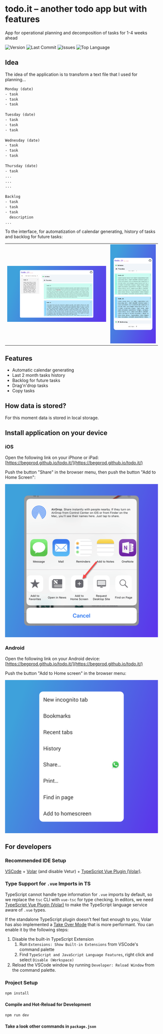 # todo.it – another todo app but with features

App for operational planning and decomposition of tasks for 1-4 weeks ahead

![Version](https://img.shields.io/github/package-json/v/begprod/todo.it)
![Last Commit](https://img.shields.io/github/last-commit/begprod/todo.it)
![Issues](https://img.shields.io/github/issues/begprod/todo.it)
![Top Language](https://img.shields.io/github/languages/top/begprod/todo.it)


## Idea

The idea of the application is to transform a text file that I used for planning...

```txt
Monday (date)
- task
- task
- task

Tuesday (date)
- task
- task
- task

Wednesday (date)
- task
- task
- task

Thursday (date)
- task
...
...
...

Backlog
- task
- task
- task
  description
...
```

To the interface, for automatization of calendar generating, history of tasks and backlog for future tasks:

<table>
  <tr>
  <td>
    <img src="./public/screenshots/desktop.jpg" alt="todo.it - another todo app but with features" />
  </td>
  <td>
    <img src="./public/screenshots/mobile.jpg" alt="todo.it - another todo app but with features" />
  </td>
  </tr>
</table>

## Features

- Automatic calendar generating
- Last 2 month tasks history
- Backlog for future tasks
- Drag'n'drop tasks
- Copy tasks

## How data is stored?

For this moment data is stored in local storage.

## Install application on your device

### iOS

Open the following link on your iPhone or iPad: [https://begprod.github.io/todo.it/](https://begprod.github.io/todo.it/)

Push the button "Share" in the browser menu, then push the button "Add to Home Screen":

![todo.it - another todo app but with features](./public/screenshots/ios.jpg)

### Android

Open the following link on your Android device: [https://begprod.github.io/todo.it/](https://begprod.github.io/todo.it/)

Push the button "Add to Home screen" in the browser menu:

![todo.it - another todo app but with features](./public/screenshots/android.jpg)


## For developers
### Recommended IDE Setup

[VSCode](https://code.visualstudio.com/) + [Volar](https://marketplace.visualstudio.com/items?itemName=Vue.volar) (and disable Vetur) + [TypeScript Vue Plugin (Volar)](https://marketplace.visualstudio.com/items?itemName=Vue.vscode-typescript-vue-plugin).

### Type Support for `.vue` Imports in TS

TypeScript cannot handle type information for `.vue` imports by default, so we replace the `tsc` CLI with `vue-tsc` for type checking. In editors, we need [TypeScript Vue Plugin (Volar)](https://marketplace.visualstudio.com/items?itemName=Vue.vscode-typescript-vue-plugin) to make the TypeScript language service aware of `.vue` types.

If the standalone TypeScript plugin doesn't feel fast enough to you, Volar has also implemented a [Take Over Mode](https://github.com/johnsoncodehk/volar/discussions/471#discussioncomment-1361669) that is more performant. You can enable it by the following steps:

1. Disable the built-in TypeScript Extension
    1) Run `Extensions: Show Built-in Extensions` from VSCode's command palette
    2) Find `TypeScript and JavaScript Language Features`, right click and select `Disable (Workspace)`
2. Reload the VSCode window by running `Developer: Reload Window` from the command palette.

### Project Setup

```sh
npm install
```

#### Compile and Hot-Reload for Development

```sh
npm run dev
```

#### Take a look other commands in `package.json`
